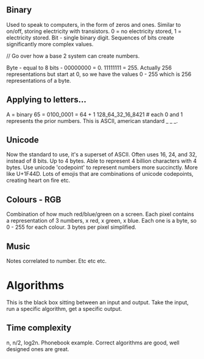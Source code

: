 ## Binary
Used to speak to computers, in the form of zeros and ones.
Similar to on/off, storing electricity with transistors.
0 = no electricity stored, 1 = electricity stored.
Bit - single binary digit.
Sequences of bits create significantly more complex values.

// Go over how a base 2 system can create numbers.

Byte - equal to 8 bits - 00000000 = 0. 11111111 = 255. 
Actually 256 representations but start at 0, so we have the values 0 - 255 which is 256 representations of a byte.

## Applying to letters...
A = binary 65 = 0100_0001 = 64 + 1
        128_64_32_16_8421 # each 0 and 1 represents the prior numbers.
This is ASCII, american standard _ _ _.

## Unicode
Now the standard to use, it's a superset of ASCII.
Often uses 16, 24, and 32, instead of 8 bits. Up to 4 bytes.
Able to represent 4 billion characters with 4 bytes.
Use unicode 'codepoint' to represent numbers more succinctly. More like U+1F44D.
Lots of emojis that are combinations of unicode codepoints, creating heart on fire etc.

## Colours - RGB
Combination of how much red/blue/green on a screen.
Each pixel contains a representation of 3 numbers, x red, x green, x blue.
Each one is a byte, so 0 - 255 for each colour.
3 bytes per pixel simplified.

## Music
Notes correlated to number.
Etc etc etc.


# Algorithms
This is the black box sitting between an input and output.
Take the input, run a specific algorithm, get a specific output.

## Time complexity
n, n/2, log2n. Phonebook example.
Correct algorithms are good, well designed ones are great.